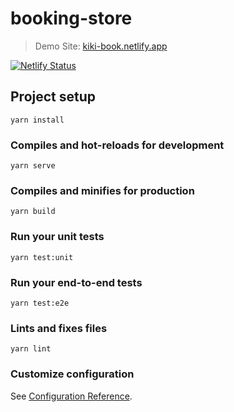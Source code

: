 # booking-store

> Demo Site: [kiki-book.netlify.app](https://kiki-book.netlify.app)

[![Netlify Status](https://api.netlify.com/api/v1/badges/9275bd94-b3bc-49fd-b4df-a7c9da641460/deploy-status)](https://app.netlify.com/sites/kiki-book/deploys)

## Project setup

```
yarn install
```

### Compiles and hot-reloads for development

```
yarn serve
```

### Compiles and minifies for production

```
yarn build
```

### Run your unit tests

```
yarn test:unit
```

### Run your end-to-end tests

```
yarn test:e2e
```

### Lints and fixes files

```
yarn lint
```

### Customize configuration

See [Configuration Reference](https://cli.vuejs.org/config/).
